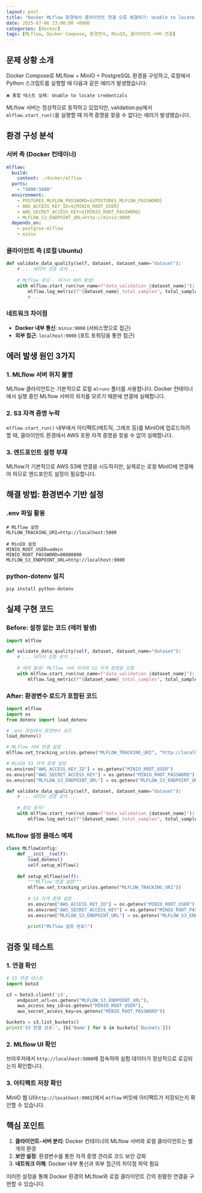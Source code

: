 ```yaml
---
layout: post
title: "Docker MLflow 환경에서 클라이언트 연결 오류 해결하기: Unable to locate credentials 에러 분석"
date: 2025-07-06 23:00:00 +0900
categories: [docker]
tags: [MLflow, Docker Compose, 환경변수, MinIO, 클라이언트-서버 연결]
---
```


## 문제 상황 소개

Docker Compose로 MLflow + MinIO + PostgreSQL 환경을 구성하고, 로컬에서 Python 스크립트를 실행할 때 다음과 같은 에러가 발생했습니다:

```
❌ 통합 테스트 실패: Unable to locate credentials
```

MLflow 서버는 정상적으로 동작하고 있었지만, validation.py에서 `mlflow.start_run()`을 실행할 때 자격 증명을 찾을 수 없다는 에러가 발생했습니다.

## 환경 구성 분석

### 서버 측 (Docker 컨테이너)
```yaml
mlflow:
  build: 
    context: ./docker/mlflow
  ports:
    - "5000:5000"
  environment:
    - POSTGRES_MLFLOW_PASSWORD=${POSTGRES_MLFLOW_PASSWORD}
    - AWS_ACCESS_KEY_ID=${MINIO_ROOT_USER}
    - AWS_SECRET_ACCESS_KEY=${MINIO_ROOT_PASSWORD}
    - MLFLOW_S3_ENDPOINT_URL=http://minio:9000
  depends_on:
    - postgres-mlflow
    - minio
```

### 클라이언트 측 (로컬 Ubuntu)
```python
def validate_data_quality(self, dataset, dataset_name="dataset"):
    # ... 데이터 검증 로직 ...
    
    # MLflow 로깅 - 여기서 에러 발생!
    with mlflow.start_run(run_name=f"data_validation_{dataset_name}"):
        mlflow.log_metric(f"{dataset_name}_total_samples", total_samples)
        # ...
```

### 네트워크 차이점
- **Docker 내부 통신**: `minio:9000` (서비스명으로 접근)
- **외부 접근**: `localhost:9000` (포트 포워딩을 통한 접근)

## 에러 발생 원인 3가지

### 1. MLflow 서버 위치 불명
MLflow 클라이언트는 기본적으로 로컬 `mlruns` 폴더를 사용합니다. Docker 컨테이너에서 실행 중인 MLflow 서버의 위치를 모르기 때문에 연결에 실패합니다.

### 2. S3 자격 증명 누락
`mlflow.start_run()` 내부에서 아티팩트(메트릭, 그래프 등)를 MinIO에 업로드하려 할 때, 클라이언트 환경에서 AWS 호환 자격 증명을 찾을 수 없어 실패합니다.

### 3. 엔드포인트 설정 부재
MLflow가 기본적으로 AWS S3에 연결을 시도하지만, 실제로는 로컬 MinIO에 연결해야 하므로 엔드포인트 설정이 필요합니다.

## 해결 방법: 환경변수 기반 설정

### .env 파일 활용
```env
# MLflow 설정
MLFLOW_TRACKING_URI=http://localhost:5000

# MinIO 설정
MINIO_ROOT_USER=admin
MINIO_ROOT_PASSWORD=00000000
MLFLOW_S3_ENDPOINT_URL=http://localhost:9000
```

### python-dotenv 설치
```bash
pip install python-dotenv
```

## 실제 구현 코드

### Before: 설정 없는 코드 (에러 발생)
```python
import mlflow

def validate_data_quality(self, dataset, dataset_name="dataset"):
    # ... 데이터 검증 로직 ...
    
    # 에러 발생! MLflow 서버 위치와 S3 자격 증명을 모름
    with mlflow.start_run(run_name=f"data_validation_{dataset_name}"):
        mlflow.log_metric(f"{dataset_name}_total_samples", total_samples)
```

### After: 환경변수 로드가 포함된 코드
```python
import mlflow
import os
from dotenv import load_dotenv

# .env 파일에서 환경변수 로드
load_dotenv()

# MLflow 서버 연결 설정
mlflow.set_tracking_uri(os.getenv("MLFLOW_TRACKING_URI", "http://localhost:5000"))

# MinIO S3 자격 증명 설정
os.environ["AWS_ACCESS_KEY_ID"] = os.getenv("MINIO_ROOT_USER")
os.environ["AWS_SECRET_ACCESS_KEY"] = os.getenv("MINIO_ROOT_PASSWORD")
os.environ["MLFLOW_S3_ENDPOINT_URL"] = os.getenv("MLFLOW_S3_ENDPOINT_URL", "http://localhost:9000")

def validate_data_quality(self, dataset, dataset_name="dataset"):
    # ... 데이터 검증 로직 ...
    
    # 정상 동작!
    with mlflow.start_run(run_name=f"data_validation_{dataset_name}"):
        mlflow.log_metric(f"{dataset_name}_total_samples", total_samples)
```

### MLflow 설정 클래스 예제
```python
class MLflowConfig:
    def __init__(self):
        load_dotenv()
        self.setup_mlflow()
    
    def setup_mlflow(self):
        """MLflow 연결 설정"""
        mlflow.set_tracking_uri(os.getenv("MLFLOW_TRACKING_URI"))
        
        # S3 자격 증명 설정
        os.environ["AWS_ACCESS_KEY_ID"] = os.getenv("MINIO_ROOT_USER")
        os.environ["AWS_SECRET_ACCESS_KEY"] = os.getenv("MINIO_ROOT_PASSWORD")
        os.environ["MLFLOW_S3_ENDPOINT_URL"] = os.getenv("MLFLOW_S3_ENDPOINT_URL")
        
        print("MLflow 설정 완료!")
```

## 검증 및 테스트

### 1. 연결 확인
```python
# S3 연결 테스트
import boto3

s3 = boto3.client('s3', 
    endpoint_url=os.getenv("MLFLOW_S3_ENDPOINT_URL"),
    aws_access_key_id=os.getenv("MINIO_ROOT_USER"),
    aws_secret_access_key=os.getenv("MINIO_ROOT_PASSWORD"))

buckets = s3.list_buckets()
print('S3 연결 성공:', [b['Name'] for b in buckets['Buckets']])
```

### 2. MLflow UI 확인
브라우저에서 `http://localhost:5000`에 접속하여 실험 데이터가 정상적으로 로깅되는지 확인합니다.

### 3. 아티팩트 저장 확인
MinIO 웹 UI(`http://localhost:9001`)에서 `mlflow` 버킷에 아티팩트가 저장되는지 확인할 수 있습니다.

## 핵심 포인트

1. **클라이언트-서버 분리**: Docker 컨테이너의 MLflow 서버와 로컬 클라이언트는 별개의 환경
2. **보안 설정**: 환경변수를 통한 자격 증명 관리로 코드 보안 강화
3. **네트워크 이해**: Docker 내부 통신과 외부 접근의 차이점 파악 필요

이러한 설정을 통해 Docker 환경의 MLflow와 로컬 클라이언트 간의 원활한 연결을 구현할 수 있습니다.
